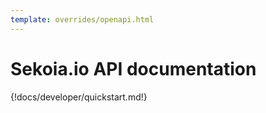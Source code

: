 ```yaml
---
template: overrides/openapi.html
---
```


# Sekoia.io API documentation

{!docs/developer/quickstart.md!}


<script>
    window.onload = ()=> {
        OpenAPIViewer.init({
            title:"Sekoia.io API Documentation",
            regions: [
                "FRA1",
                "FRA2",
                "MCO1",
                "UAE1",
            ],
            urls: [
                "../../javascript/schema.json",
            ],
            menu:[
                {
                    name: "User",
                    tags: [
                        "User Authentication",
                        "me",
                        "mfa", // TODO: split 'mfa' into administration and self
                        "permissions",
                    ],
                },
                {
                    name: "Workspace",
                    tags: [
                        "customers", // TODO deprecated, get rid of it
                        "communities",
                        "api-keys",
                        "licenses",
                        "invitations",
                        "plans",
                        "sub-communities",
                        "avatars",
                        "users", // TODO set this tag on all user administration stuff
                        "roles",
                    ],
                },
                {
                    name: "Event Monitoring",
                    tags: [
                        "Events",
                        "Intakes by status",
                        "Intakes errors and warnings",
                        "Intakes lag and processing lag"
                    ]
                },
                {
                    name: "Getting started",
                    tags: [
                        "UEBA"
                    ]
                },
                {
                    name: "Identification",
                    tags: [
                        "Assets"
                    ]
                },
                {
                    name: "Automated Response",
                    tags: [
                        "Playbook actions telemetry"
                    ]
                },
                {
                    name: "Intelligence",
                    tags: [
                        "Objects",
                        "Indicators",
                        "Observables",
                        "Observable relationships",
                        "Exports",
                        "Kill Chains",
                        "Outgoing Feeds",
                        "Collections",
                        "MISP",
                        "TAXII",
                        "Bundles",
                        "Images",
                        "Labels",
                        "CTI Objects",
                    ],
                },
                {
                    name: "Configuration",
                    tags: [
                        "Intakes",
                        "Assets",
                        "Intakes by status",
                        "Intakes errors and warnings",
                        "Intakes lag and processing lag",
                        "formats",
                    ],
                },
                {
                    name: "Detection",
                    tags: [
                        "Rules",
                        "datasources",
                        "generation-modes",
                        "rules-catalog",
                        "alert-filter", // TODO: to create, this tag doesn't exist yet
                        "IOC Collections",
                        "Alert filters telemetry"
                    ],
                },
                {
                    name: "Alerts",
                    tags: [
                        "Alert",
                        "Alert Entities",
                        "Alert Rules",
                        "Alert Sources and Targets",
                        "Countermeasures",
                        "Cyber Kill Chain",
                        "Stats",
                        "Alert Status",
                        "Alert Type",
                    ],
                },
                {
                    name: "Cases",
                    tags: [
                        "Case",
                        "Comments",
                        "Enrichers",
                        "Callbacks",
                        "Services",
                        "Tasks",
                    ],
                },
                {
                    name: "Automations",
                    tags: [
                        "Playbooks",
                        "Playbook actions telemetry",
                        "modules",
                        "Action Runs",
                        "Actions",
                        "Connector Configurations",
                        "Connectors",
                        "Module Configurations",
                        "Modules",
                        "Runs",
                        "Trigger Configurations",
                        "Triggers",
                    ],
                },
                {
                    name: "AI assistant",
                    tags: [
                        "Roy tokens use telemetry",
                    ],
                },
                {
                    name:"Reporting",
                    tags: [
                        "Intelligence statistics",
                        "Automation statistics",
                        "Statistics",
                    ]
                }
            ]
        })
    };
</script>
